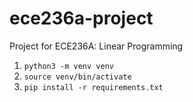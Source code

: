 # ece236a-project
Project for ECE236A: Linear Programming

1. `python3 -m venv venv`
2. `source venv/bin/activate`
3. `pip install -r requirements.txt`
